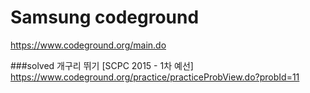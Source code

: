 Samsung codeground
=
<https://www.codeground.org/main.do>

###solved
개구리 뛰기 [SCPC 2015 - 1차 예선]
<https://www.codeground.org/practice/practiceProbView.do?probId=11>


